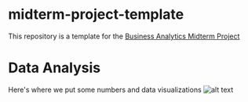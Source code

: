 # midterm-project-template
This repository is a template for the [Business Analytics Midterm Project]()

# Data Analysis
Here's where we put some numbers and data visualizations
![alt text]()

